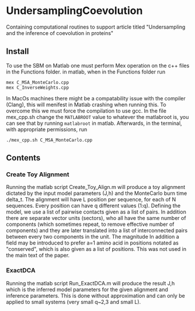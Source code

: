 # UndersamplingCoevolution
Containing computational routines to support article titled "Undersampling and the inference of coevolution in proteins"

## Install
To use the SBM on Matlab one must perform Mex operation on the c++ files in the Functions folder.
in matlab, when in the Functions folder run 
```
mex C_MSA_MonteCarlo.cpp
mex C_InverseWeights.cpp
```

In MacOs machines there might be a compatability issue with the compiler (Clang), this will menifest in Matlab crashing when running this.
To overcome this we must force the compilation to use gcc. In the file mex_cpp.sh change the `MATLABROOT` value to whatever the matlabroot is,
you can see that by running `matlabroot` in matlab. Afterwards, in the terminal, with appropriate permissions, run 
```
./mex_cpp.sh C_MSA_MonteCarlo.cpp
``` 

## Contents
### Create Toy Alignment
Running the matlab script Create_Toy_Align.m will produce a toy alignment dictated by the input model parameters (J,h) and the MonteCarlo burn time delta_t. 
The alignment will have L position per sequence, for each of N sequences. Every position can have q different values (1:q).
Defining the model, we use a list of pairwise contacts given as a list of pairs. In addition there are separate vector units (sectors), who all have the same number of components (which sometimes repeat, to remove effective number of components) and they are later translated into a list of interconnected pairs between every two components in the unit. The magnitude 
In addition a field may be introduced to prefer a=1 amino acid in positions notated as "conserved", which is also given as a list of positions. This was not used in the main text of the paper.

### ExactDCA
Running the matlab script Run_ExactDCA.m will produce the result J,h which is the inferred model parameters for the given alignment and inference parameters. This is done without approximation and can only be applied to small systems (very small q~2,3 and small L).


